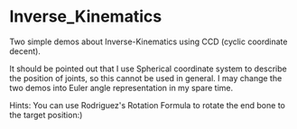 # Inverse_Kinematics
Two simple demos about Inverse-Kinematics using CCD (cyclic coordinate decent).

It should be pointed out that I use Spherical coordinate system to describe the position of joints, so this cannot be used in general.
I may change the two demos into Euler angle representation in my spare time.

Hints: You can use Rodriguez's Rotation Formula to rotate the end bone to the target position:)
